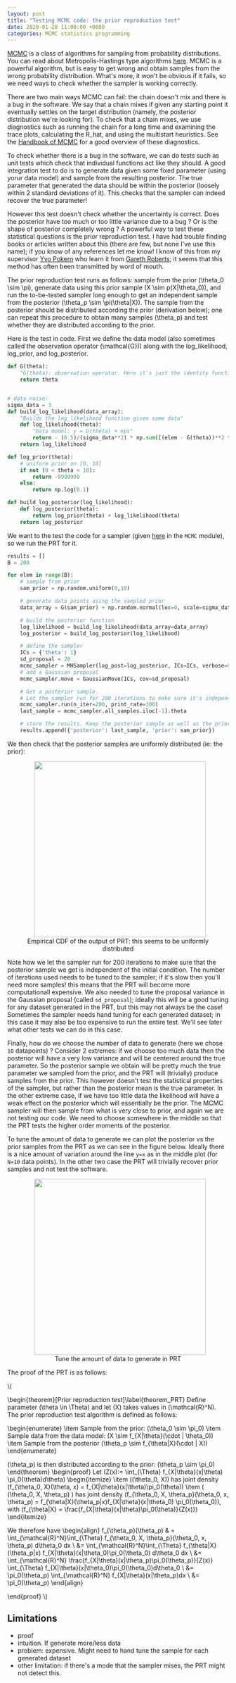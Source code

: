 ```yaml
---
layout: post
title: "Testing MCMC code: the prior reproduction test"
date: 2020-01-20 11:00:00 +0000
categories: MCMC statistics programming
---
```



[MCMC](https://en.wikipedia.org/wiki/Markov_chain_Monte_Carlo) is a class of algorithms for sampling from probability distributions. You can read about Metropolis-Hastings type algorithms [here](https://darrenjw.wordpress.com/2010/08/15/metropolis-hastings-mcmc-algorithms/). MCMC is a powerful algorithm, but is easy to get wrong and obtain samples from the wrong probability distribution. What's more, it won't be obvious if it fails, so we need ways to check whether the sampler is working correctly.

There are two main ways MCMC can fail: the chain doesn't mix and there is a bug in the software. We say that a chain mixes if given any starting point it eventually settles on the target distribution (namely, the posterior distribution we're looking for). To check that a chain mixes, we use diagnostics such as running the chain for a long time and examining the trace plots, calculating the R_hat, and using the multistart heuristics. See the [Handbook of MCMC](https://www.mcmchandbook.net/) for a good overview of these diagnostics.

To check whether there is a bug in the software, we can do tests such as unit tests which check that individual functions act like they should. A good integration test to do is to generate data given some fixed parameter (using yorur data model) and sample from the resulting posterior. The true parameter that generated the data should be within the posterior (loosely within 2 standard deviations of it). This checks that the sampler can indeed recover the true parameter!

However this test doesn't check whether the uncertainty is correct. Does the posterior have too much or too little variance due to a bug ? Or is the shape of posterior completely wrong ? A powerful way to test these statistical questions is the prior reproduction test. I have had trouble finding books or articles written about this (there are few, but none I've use this name); if you know of any references let me know! I know of this from my supervisor [Yvo Pokern](https://www.ucl.ac.uk/statistics/people/yvopokern) who learn it from [Gareth Roberts](https://warwick.ac.uk/fac/sci/statistics/staff/academic-research/roberts/); it seems that this method has often been transmitted by word of mouth.

The prior reproduction test runs as follows: sample from the prior \(\theta_0 \sim \pi\), generate data using this prior sample \(X \sim p(X|\theta_0)\), and run the to-be-tested sampler long enough to get an independent sample from the posterior \(\theta_p \sim \pi(\theta|X)\). The sample from the posterior should be distributed according the prior (derivation below); one can repeat this procedure to obtain many samples \(\theta_p\) and test whether they are distributed according to the prior.


Here is the test in code. First we define the data model (also sometimes called the observation operator \(\mathcal{G}\)) along with the log_likelihood, log_prior, and log_posterior.

```python
def G(theta):
	"G(theta): observation operator. Here it's just the identity function"
	return theta


# data noise:
sigma_data = 3
def build_log_likelihood(data_array):
	"Builds the log_likelihood function given some data"
	def log_likelihood(theta):
		"Data model: y = G(theta) + eps"
		return - (0.5)/(sigma_data**2) * np.sum([(elem - G(theta))**2 for elem in data_array])
	return log_likelihood

def log_prior(theta):
	# uniform prior on [0, 10]
	if not (0 < theta < 10):
		return -9999999
	else:
		return np.log(0.1)

def build_log_posterior(log_likelihood):
	def log_posterior(theta):
		return log_prior(theta) + log_likelihood(theta)
	return log_posterior
```

We want to the test the code for a sampler (given [here](location) in the `MCMC` module), so we run the PRT for it.

```python
results = []
B = 200

for elem in range(B):
	# sample from prior
	sam_prior = np.random.uniform(0,10)

	# generate data points using the sampled prior
	data_array = G(sam_prior) + np.random.normal(loc=0, scale=sigma_data, size=10)

	# build the posterior function
	log_likelihood = build_log_likelihood(data_array=data_array)
	log_posterior = build_log_posterior(log_likelihood)

	# define the sampler
	ICs = {'theta': 1}
	sd_proposal = 20
	mcmc_sampler = MHSampler(log_post=log_posterior, ICs=ICs, verbose=0)
	# add a Gaussian proposal
	mcmc_sampler.move = GaussianMove(ICs, cov=sd_proposal)

	# Get a posterior sample. 
	# Let the sampler run for 200 iterations to make sure it's independent from the initial condition
	mcmc_sampler.run(n_iter=200, print_rate=300)
	last_sample = mcmc_sampler.all_samples.iloc[-1].theta

	# store the results. Keep the posterior sample as well as the prior that generated the data
	results.append({'posterior': last_sample, 'prior': sam_prior})
```

We then check that the posterior samples are uniformly distributed (ie: the prior):

<figure style="text-align:center">
  <img src="/assets/empirical_CDF_data10.png" style="width:96%; margin-left:2%; height:400px;"></iframe>
  <figcaption>Empirical CDF of the output of PRT: this seems to be uniformly distributed</figcaption>
</figure>


Note how we let the sampler run for 200 iterations to make sure that the posterior sample we get is independent of the initial condition. The number of iterations used needs to be tuned to the sampler; if it's slow then you'll need more samples! this means that the PRT will become more computationall expensive. We also needed to tune the proposal variance in the Gaussian proposal (called `sd_proposal`); ideally this will be a good tuning for any dataset generated in the PRT, but this may not always be the case! Sometimes the sampler needs hand tuning for each generated dataset; in this case it may also be too expensive to run the entire test. We'll see later what other tests we can do in this case.

Finally, how do we choose the number of data to generate (here we chose `10` datapoints) ? Consider 2 extremes: if we choose too much data then the posterior will have a very low variance and will be centered around the true parameter. So the posterior sample we obtain will be pretty much the true parameter we sampled from the prior, and the PRT will (trivially) produce samples from the prior. This however doesn't test the statistical properties of the sampler, but rather than the posterior mean is the true parameter. In the other extreme case, if we have too little data the likelihood will have a weak effect on the posterior which will essentially be the prior. The MCMC sampler will then sample from what is very close to prior, and again we are not testing our code. We need to choose somewhere in the middle so that the PRT tests the higher order moments of the posterior. 

To tune the amount of data to generate we can plot the posterior vs the prior samples from the PRT as we can see in the figure below. Ideally there is a nice amount of variation around the line `y=x` as in the middle plot (for `N=10` data points). In the other two case the PRT will trivially recover prior samples and not test the software.

<figure style="text-align:center">
  <img src="/assets/3_data_comparison.png" style="width:96%; margin-left:2%; height:400px;"></iframe>
  <figcaption>Tune the amount of data to generate in PRT</figcaption>
</figure>

The proof of the PRT is as follows:

\\(

\begin{theorem}[Prior reproduction test]\label{theorem_PRT}
Define parameter \(\theta \in \Theta\) and let \(X\) takes values in \(\mathcal{R}^N\). The prior reproduction test algorithm is defined as follows:

\begin{enumerate}
    \item Sample from the prior: \(\theta_0 \sim \pi_0\)
    \item Sample data from the data model: \(X \sim f_{X|\theta}(\cdot | \theta_0)\)
    \item Sample from the posterior \(\theta_p \sim f_{\theta|X}(\cdot | X)\)
\end{enumerate}

\(\theta_p\) is then distributed according to the prior: \(\theta_p \sim \pi_0\)
\end{theorem}
\begin{proof}
Let \(Z(x):= \int_{\Theta} f_{X|\theta}(x|\theta) \pi_0(\theta)d\theta\)
\begin{itemize}
    \item \((\theta_0, X)\) has joint density \(f_{\theta_0, X}(\theta, x) = f_{X|\theta}(x|\theta)\pi_0(\theta)\)
    \item \( (\theta_0, X, \theta_p) \) has joint density \(f_{\theta_0, X, \theta_p}(\theta_0, x, \theta_p) = f_{\theta|X}(\theta_p|x)f_{X|\theta}(x|\theta_0) \pi_0(\theta_0)\), with \(f_{\theta|X} = \frac{f_{X|\theta}(x|\theta)\pi_0(\theta)}{Z(x)}\)
\end{itemize}

We therefore have
\begin{align}
    f_{\theta_p}(\theta_p) & = \int_{\mathcal{R}^N}\int_{\Theta} f_{\theta_0, X, \theta_p}(\theta_0, x, \theta_p) d\theta_0 dx \\
    &= \int_{\mathcal{R}^N}\int_{\Theta} f_{\theta|X}(\theta_p|x) f_{X|\theta}(x|\theta_0)\pi_0(\theta_0) d\theta_0 dx \\
    &=  \int_{\mathcal{R}^N} \frac{f_{X|\theta}(x|\theta_p)\pi_0(\theta_p)}{Z(x)} \int_{\Theta} f_{X|\theta}(x|\theta_0)\pi_0(\theta_0)d\theta_0 \\
    &= \pi_0(\theta_p)  \int_{\mathcal{R}^N} f_{X|\theta}(x|\theta_p)dx \\
    &= \pi_0(\theta_p)
\end{align}

\end{proof}
\\)


## Limitations

- proof
- intuition. If generate more/less data
- problem: expensive. Might need to hand tune the sample for each generated dataset
- other limitation: if there's a mode that the sampler mises, the PRT might not detect this.

